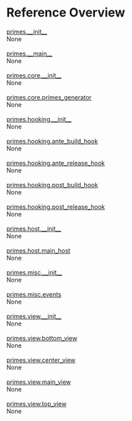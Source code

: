 
# Reference Overview

[primes.\_\_init\_\_](https://github.com/pyrustic/primes/blob/master/docs/reference/content/primes.\_\_init\_\_.md#README) 
<br>
 None
<br><br>[primes.\_\_main\_\_](https://github.com/pyrustic/primes/blob/master/docs/reference/content/primes.\_\_main\_\_.md#README) 
<br>
 None
<br><br>[primes.core.\_\_init\_\_](https://github.com/pyrustic/primes/blob/master/docs/reference/content/primes.core.\_\_init\_\_.md#README) 
<br>
 None
<br><br>[primes.core.primes\_generator](https://github.com/pyrustic/primes/blob/master/docs/reference/content/primes.core.primes\_generator.md#README) 
<br>
 None
<br><br>[primes.hooking.\_\_init\_\_](https://github.com/pyrustic/primes/blob/master/docs/reference/content/primes.hooking.\_\_init\_\_.md#README) 
<br>
 None
<br><br>[primes.hooking.ante\_build\_hook](https://github.com/pyrustic/primes/blob/master/docs/reference/content/primes.hooking.ante\_build\_hook.md#README) 
<br>
 None
<br><br>[primes.hooking.ante\_release\_hook](https://github.com/pyrustic/primes/blob/master/docs/reference/content/primes.hooking.ante\_release\_hook.md#README) 
<br>
 None
<br><br>[primes.hooking.post\_build\_hook](https://github.com/pyrustic/primes/blob/master/docs/reference/content/primes.hooking.post\_build\_hook.md#README) 
<br>
 None
<br><br>[primes.hooking.post\_release\_hook](https://github.com/pyrustic/primes/blob/master/docs/reference/content/primes.hooking.post\_release\_hook.md#README) 
<br>
 None
<br><br>[primes.host.\_\_init\_\_](https://github.com/pyrustic/primes/blob/master/docs/reference/content/primes.host.\_\_init\_\_.md#README) 
<br>
 None
<br><br>[primes.host.main\_host](https://github.com/pyrustic/primes/blob/master/docs/reference/content/primes.host.main\_host.md#README) 
<br>
 None
<br><br>[primes.misc.\_\_init\_\_](https://github.com/pyrustic/primes/blob/master/docs/reference/content/primes.misc.\_\_init\_\_.md#README) 
<br>
 None
<br><br>[primes.misc.events](https://github.com/pyrustic/primes/blob/master/docs/reference/content/primes.misc.events.md#README) 
<br>
 None
<br><br>[primes.view.\_\_init\_\_](https://github.com/pyrustic/primes/blob/master/docs/reference/content/primes.view.\_\_init\_\_.md#README) 
<br>
 None
<br><br>[primes.view.bottom\_view](https://github.com/pyrustic/primes/blob/master/docs/reference/content/primes.view.bottom\_view.md#README) 
<br>
 None
<br><br>[primes.view.center\_view](https://github.com/pyrustic/primes/blob/master/docs/reference/content/primes.view.center\_view.md#README) 
<br>
 None
<br><br>[primes.view.main\_view](https://github.com/pyrustic/primes/blob/master/docs/reference/content/primes.view.main\_view.md#README) 
<br>
 None
<br><br>[primes.view.top\_view](https://github.com/pyrustic/primes/blob/master/docs/reference/content/primes.view.top\_view.md#README) 
<br>
 None
